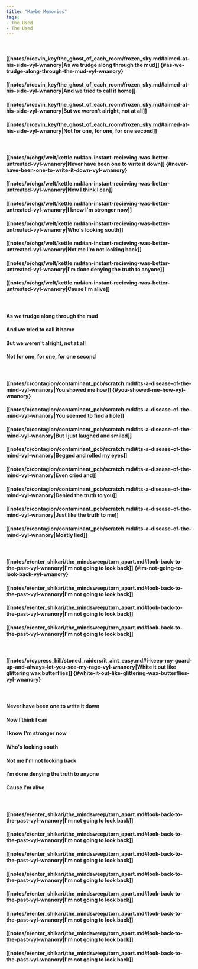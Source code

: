 ```yaml
---
title: "Maybe Memories"
tags:
- The Used
- The Used
---
```

&nbsp;
#### [[notes/c/cevin_key/the_ghost_of_each_room/frozen_sky.md#aimed-at-his-side-vyl-wnanory|As we trudge along through the mud]] {#as-we-trudge-along-through-the-mud-vyl-wnanory}
#### [[notes/c/cevin_key/the_ghost_of_each_room/frozen_sky.md#aimed-at-his-side-vyl-wnanory|And we tried to call it home]]
#### [[notes/c/cevin_key/the_ghost_of_each_room/frozen_sky.md#aimed-at-his-side-vyl-wnanory|But we weren't alright, not at all]]
#### [[notes/c/cevin_key/the_ghost_of_each_room/frozen_sky.md#aimed-at-his-side-vyl-wnanory|Not for one, for one, for one second]]
&nbsp;
#### [[notes/o/ohgr/welt/kettle.md#an-instant-recieving-was-better-untreated-vyl-wnanory|Never have been one to write it down]] {#never-have-been-one-to-write-it-down-vyl-wnanory}
#### [[notes/o/ohgr/welt/kettle.md#an-instant-recieving-was-better-untreated-vyl-wnanory|Now I think I can]]
#### [[notes/o/ohgr/welt/kettle.md#an-instant-recieving-was-better-untreated-vyl-wnanory|I know I'm stronger now]]
#### [[notes/o/ohgr/welt/kettle.md#an-instant-recieving-was-better-untreated-vyl-wnanory|Who's looking south]]
#### [[notes/o/ohgr/welt/kettle.md#an-instant-recieving-was-better-untreated-vyl-wnanory|Not me I'm not looking back]]
#### [[notes/o/ohgr/welt/kettle.md#an-instant-recieving-was-better-untreated-vyl-wnanory|I'm done denying the truth to anyone]]
#### [[notes/o/ohgr/welt/kettle.md#an-instant-recieving-was-better-untreated-vyl-wnanory|Cause I'm alive]]
&nbsp;
#### As we trudge along through the mud
#### And we tried to call it home
#### But we weren't alright, not at all
#### Not for one, for one, for one second
&nbsp;
#### [[notes/c/contagion/contaminant_pcb/scratch.md#its-a-disease-of-the-mind-vyl-wnanory|You showed me how]] {#you-showed-me-how-vyl-wnanory}
#### [[notes/c/contagion/contaminant_pcb/scratch.md#its-a-disease-of-the-mind-vyl-wnanory|You seemed to find a hole]]
#### [[notes/c/contagion/contaminant_pcb/scratch.md#its-a-disease-of-the-mind-vyl-wnanory|But I just laughed and smiled]]
#### [[notes/c/contagion/contaminant_pcb/scratch.md#its-a-disease-of-the-mind-vyl-wnanory|Begged and rolled my eyes]]
#### [[notes/c/contagion/contaminant_pcb/scratch.md#its-a-disease-of-the-mind-vyl-wnanory|Even cried and]]
#### [[notes/c/contagion/contaminant_pcb/scratch.md#its-a-disease-of-the-mind-vyl-wnanory|Denied the truth to you]]
#### [[notes/c/contagion/contaminant_pcb/scratch.md#its-a-disease-of-the-mind-vyl-wnanory|Just like the truth to me]]
#### [[notes/c/contagion/contaminant_pcb/scratch.md#its-a-disease-of-the-mind-vyl-wnanory|Mostly lied]]
&nbsp;
#### [[notes/e/enter_shikari/the_mindsweep/torn_apart.md#look-back-to-the-past-vyl-wnanory|I'm not going to look back]] {#im-not-going-to-look-back-vyl-wnanory}
#### [[notes/e/enter_shikari/the_mindsweep/torn_apart.md#look-back-to-the-past-vyl-wnanory|I'm not going to look back]]
#### [[notes/e/enter_shikari/the_mindsweep/torn_apart.md#look-back-to-the-past-vyl-wnanory|I'm not going to look back]]
#### [[notes/e/enter_shikari/the_mindsweep/torn_apart.md#look-back-to-the-past-vyl-wnanory|I'm not going to look back]]
&nbsp;
#### [[notes/c/cypress_hill/stoned_raiders/it_aint_easy.md#i-keep-my-guard-up-and-always-let-you-see-my-rage-vyl-wnanory|White it out like glittering wax butterflies]] {#white-it-out-like-glittering-wax-butterflies-vyl-wnanory}
&nbsp;
#### Never have been one to write it down
#### Now I think I can
#### I know I'm stronger now
#### Who's looking south
#### Not me I'm not looking back
#### I'm done denying the truth to anyone
#### Cause I'm alive
&nbsp;
#### [[notes/e/enter_shikari/the_mindsweep/torn_apart.md#look-back-to-the-past-vyl-wnanory|I'm not going to look back]]
#### [[notes/e/enter_shikari/the_mindsweep/torn_apart.md#look-back-to-the-past-vyl-wnanory|I'm not going to look back]]
#### [[notes/e/enter_shikari/the_mindsweep/torn_apart.md#look-back-to-the-past-vyl-wnanory|I'm not going to look back]]
#### [[notes/e/enter_shikari/the_mindsweep/torn_apart.md#look-back-to-the-past-vyl-wnanory|I'm not going to look back]]
#### [[notes/e/enter_shikari/the_mindsweep/torn_apart.md#look-back-to-the-past-vyl-wnanory|I'm not going to look back]]
#### [[notes/e/enter_shikari/the_mindsweep/torn_apart.md#look-back-to-the-past-vyl-wnanory|I'm not going to look back]]
#### [[notes/e/enter_shikari/the_mindsweep/torn_apart.md#look-back-to-the-past-vyl-wnanory|I'm not going to look back]]
#### [[notes/e/enter_shikari/the_mindsweep/torn_apart.md#look-back-to-the-past-vyl-wnanory|I'm not going to look back]]
